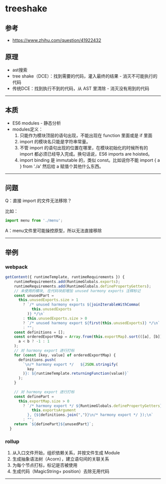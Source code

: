 # treeshake

## 参考
  - https://www.zhihu.com/question/41922432

## 原理
  - ast搜索
  - tree shake（DCE）：找到需要的代码，灌入最终的结果 - 消灭不可能执行的代码
  - 传统DCE：找到执行不到的代码，从 AST 里清除 - 消灭没有用到的代码

---

## 本质
  - ES6 modules - 静态分析
  - modules定义：
    1. 只能作为模块顶层的语句出现，不能出现在 function 里面或是 if 里面
    2. import 的模块名只能是字符串常量。
    3. 不管 import 的语句出现的位置在哪里，在模块初始化的时候所有的 import 都必须已经导入完成。换句话说，ES6 imports are hoisted。
    4. import binding 是 immutable 的，类似 const。比如说你不能 import { a } from './a' 然后给 a 赋值个其他什么东西。

---

## 问题
Q：直接 import 的文件无法移除？

比如：
```js
import menu from './menu';
```

A：menu文件里可能操控原型，所以无法直接移除

---

## 举例

### webpack

```js
getContent({ runtimeTemplate, runtimeRequirements }) {
    runtimeRequirements.add(RuntimeGlobals.exports);
    runtimeRequirements.add(RuntimeGlobals.definePropertyGetters);
    // 未使用的模块, 在代码块前增加 unused harmony exports 注释标记
    const unusedPart =
      this.unusedExports.size > 1
        ? `/* unused harmony exports ${joinIterableWithComma(
            this.unusedExports
          )} */\n`
        : this.unusedExports.size > 0
        ? `/* unused harmony export ${first(this.unusedExports)} */\n`
        : "";
    const definitions = [];
    const orderedExportMap = Array.from(this.exportMap).sort(([a], [b]) =>
      a < b ? -1 : 1
    );
    // 对 harmony export 进行打标
    for (const [key, value] of orderedExportMap) {
      definitions.push(
        `\n/* harmony export */   ${JSON.stringify(
          key
        )}: ${runtimeTemplate.returningFunction(value)}`
      );
    }
    
    // 对 harmony export 进行打标
    const definePart =
      this.exportMap.size > 0
        ? `/* harmony export */ ${RuntimeGlobals.definePropertyGetters}(${
            this.exportsArgument
          }, {${definitions.join(",")}\n/* harmony export */ });\n`
        : "";
    return `${definePart}${unusedPart}`;
  }
```

### rollup

1. 从入口文件开始，组织依赖关系，并按文件生成 Module
2. 生成抽象语法树（Acorn），建立语句间的关联关系
3. 为每个节点打标，标记是否被使用
4. 生成代码（MagicString+ position）去除无用代码

---

